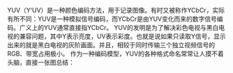 YUV（Y‘UV）是一种颜色编码方法，用于记录图像。有时又被称作YCbCr，实际有所不同：YUV是一种模拟信号编码，而YCbCr是由YUV变化而来的数字信号编码。广义上的YUV通常直接指YCbCr。
YUV的发明是为了解决彩色电视与黑白电视的兼容问题，其中Y表示亮度，UV表示彩度。也就是说如果只读取Y信号，显示出来的就是黑白电视的灰阶画面。并且，相较于同时传输三个独立视频信号的RGB、带宽占用极小。
作为一种编码模型，YUV的各种格式命名常常让人摸不着头脑，直接一张图总结：